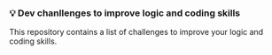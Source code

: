 ### 💡 Dev chanllenges to improve logic and coding skills

This repository contains a list of challenges to improve your logic and coding skills.
